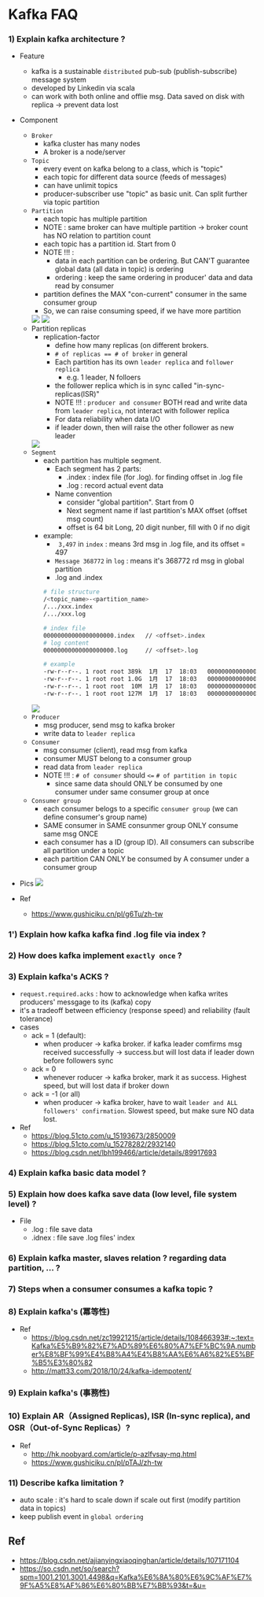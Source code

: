 # Kafka FAQ

### 1) Explain kafka architecture ?
- Feature
	- kafka is a sustainable `distributed` pub-sub (publish-subscribe) message system
	- developed by Linkedin via scala
	- can work with both online and offlie msg. Data saved on disk with replica -> prevent data lost
- Component
	- `Broker`
		- kafka cluster has many nodes
		- A broker is a node/server
	- `Topic`
		- every event on kafka belong to a class, which is "topic"
		- each topic for different data source (feeds of messages)
		- can have unlimit topics
		- producer-subscriber use "topic" as basic unit. Can split further via topic partition
	- `Partition`
		- each topic has multiple partition
		- NOTE : same broker can have multiple partition
				-> broker count has NO relation to partition count
		- each topic has a partition id. Start from 0
		- NOTE !!! : 
			- data in each partition can be ordering. But CAN'T guarantee global data (all data in topic) is ordering
			- ordering : keep the same ordering in producer' data and data read by consumer
		- partition defines the MAX "con-current" consumer in the same consumer group
		- So, we can raise consuming speed, if we have more partition
		<img src ="https://github.com/yennanliu/CS_basics/blob/master/doc/pic/partition1.png">
		<img src ="https://github.com/yennanliu/CS_basics/blob/master/doc/pic/partition2.png">
	-  Partition replicas
		- replication-factor
			- define how many replicas (on different brokers.
			- `# of replicas == # of broker` in general
			- Each partition has its own `leader replica` and `follower replica`
				- e.g. 1 leader, N folloers
			- the follower replica which is in sync called "in-sync-replicas(ISR)"
			- NOTE !!! : `producer and consumer` BOTH read and write data from `leader replica`, not interact with follower replica
			- For data reliability when data I/O
			- if leader down, then will raise the other follower as new leader
		<img src ="https://github.com/yennanliu/CS_basics/blob/master/doc/pic/partition_replicas.png">
	- `Segment`
		- each partition has multiple segment.
			- Each segment has 2 parts:
				- .index : index file (for .log). for finding offset in .log file
				- .log :  record actual event data
			- Name convention
				- consider "global partition". Start from 0
				- Next segment name if last partition's MAX offset (offset msg count)
				- offset is 64 bit Long, 20 digit nunber, fill with 0 if no digit
		- example:
			- ` 3,497` in `index` : means 3rd msg in .log file, and its offset = 497
			- `Message 368772` in `log` : means it's 368772 rd msg in global partition
			- .log and .index
			```bash
			# file structure
			/<topic_name>-<partition_name>
			/.../xxx.index
			/.../xxx.log

			# index file
			00000000000000000000.index   // <offset>.index
			# log content
			00000000000000000000.log     // <offset>.log
			```
			```bash
			# example
			-rw-r--r--. 1 root root 389k  1月  17  18:03   00000000000000000000.index
			-rw-r--r--. 1 root root 1.0G  1月  17  18:03   00000000000000000000.log
			-rw-r--r--. 1 root root  10M  1月  17  18:03   00000000000000077894.index
			-rw-r--r--. 1 root root 127M  1月  17  18:03   00000000000000077894.log
			```
		<img src ="https://github.com/yennanliu/CS_basics/blob/master/doc/pic/index_log_file1.png">
	- `Producer`
		- msg producer, send msg to kafka broker
		- write data to `leader replica`
	- `Consumer`
		- msg consumer (client), read msg from kafka
		- consumer MUST belong to a consumer group
		- read data from `leader replica`
		- NOTE !!! : `# of consumer` should `<=` `# of partition in topic`
			- since same data should ONLY be consumed by one consumer under same consumer group at once
	- `Consumer group`
		- each consumer belogs to a specific `consumer group` (we can define consumer's group name)
		- SAME consumer in SAME consunmer group ONLY consume same msg ONCE
		- each consumer has a ID (group ID). All consumers can subscribe all partition under a topic
		- each partition CAN ONLY be consumed by A consumer under a consumer group
- Pics
	<img src ="https://github.com/yennanliu/CS_basics/blob/master/doc/pic/kafka_architecture1.png">

- Ref
	- https://www.gushiciku.cn/pl/g6Tu/zh-tw

### 1') Explain how kafka kafka find .log file via index ?

### 2) How does kafka implement `exactly once` ?

### 3) Explain kafka's ACKS ?
- `request.required.acks` : how to acknowledge when kafka writes producers' messgage to its (kafka) copy
- it's a tradeoff between efficiency (response speed) and reliability (fault tolerance) 
- cases
	- ack = 1 (default): 
		- when producer -> kafka broker. if kafka leader comfirms msg received successfully -> success.but will lost data if leader down before followers sync
	- ack = 0
		- whenever roducer -> kafka broker, mark it as success. Highest speed, but will lost data if broker down
	- ack = -1 (or all)
		- when producer -> kafka broker, have to wait `leader and ALL followers' confirmation`. Slowest speed, but make sure NO data lost. 
- Ref
	- https://blog.51cto.com/u_15193673/2850009
	- https://blog.51cto.com/u_15278282/2932140
	- https://blog.csdn.net/lbh199466/article/details/89917693

### 4) Explain kafka basic data model ?

### 5) Explain how does kafka save data (low level, file system level) ?
- File
	- .log : file save data
	- .idnex : file save .log files' index 

### 6) Explain kafka master, slaves relation ? regarding data partition, ... ?

### 7) Steps when a consumer consumes a kafka topic ?

### 8) Explain kafka's (冪等性)
- Ref
	- https://blog.csdn.net/zc19921215/article/details/108466393#:~:text=Kafka%E5%B9%82%E7%AD%89%E6%80%A7%EF%BC%9A,number%E8%BF%99%E4%B8%A4%E4%B8%AA%E6%A6%82%E5%BF%B5%E3%80%82
	- http://matt33.com/2018/10/24/kafka-idempotent/

### 9) Explain kafka's (事務性)

### 10) Explain AR（Assigned Replicas), ISR (In-sync replica), and OSR（Out-of-Sync Replicas）?
- Ref
	- http://hk.noobyard.com/article/p-azlfvsay-mq.html
	- https://www.gushiciku.cn/pl/pTAJ/zh-tw

### 11) Describe kafka limitation ?
- auto scale : it's hard to scale down if scale out first (modify partition data in topics)
- keep publish event in `global ordering`

## Ref
- https://blog.csdn.net/ajianyingxiaoqinghan/article/details/107171104
- https://so.csdn.net/so/search?spm=1001.2101.3001.4498&q=Kafka%E6%8A%80%E6%9C%AF%E7%9F%A5%E8%AF%86%E6%80%BB%E7%BB%93&t=&u=